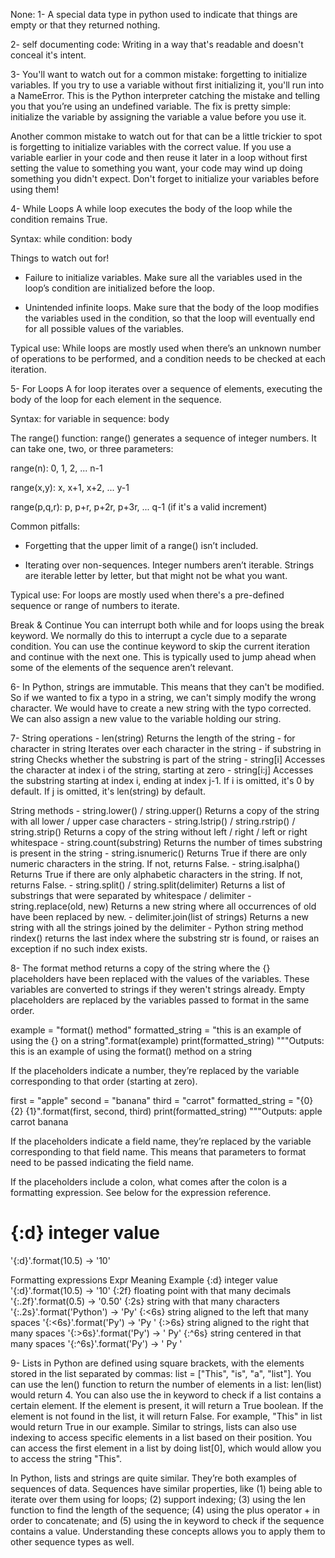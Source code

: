None: 
1- A special data type in python used to indicate that things are empty or that they returned nothing.

2- self documenting code: Writing in a way that's readable and doesn't conceal it's intent.

3- You'll want to watch out for a common mistake: forgetting to initialize variables. If you try to 
use a variable without first initializing it, you'll run into a NameError. This is the Python 
interpreter catching the mistake and telling you that you’re using an undefined variable. The 
fix is pretty simple: initialize the variable by assigning the variable a value before you use it.

Another common mistake to watch out for that can be a little trickier to spot is forgetting to 
initialize variables with the correct value. If you use a variable earlier in your code and then 
reuse it later in a loop without first setting the value to something you want, your code may wind 
up doing something you didn't expect. Don't forget to initialize your variables before using them!

4- While Loops
A while loop executes the body of the loop while the condition remains True.

Syntax:
    while condition:
        body

Things to watch out for!
- Failure to initialize variables. Make sure all the variables used in the loop’s condition  are 
    initialized before the loop.

- Unintended infinite loops. Make sure that the body of the loop modifies the variables used in the 
    condition, so that the loop will eventually end for all possible values of the variables.

 Typical use:
While loops are mostly used when there’s an unknown number of operations to be performed, and a 
condition needs to be checked at each iteration.

5- For Loops
A for loop iterates over a sequence of elements, executing the body of the loop for each element in 
the sequence.

Syntax:
    for variable in sequence:
        body

The range() function:
range() generates a sequence of integer numbers. It can take one, two, or three parameters:

range(n): 0, 1, 2, ... n-1

range(x,y): x, x+1, x+2, ... y-1

range(p,q,r): p, p+r, p+2r, p+3r, ... q-1 (if it's a valid increment)

Common pitfalls:
- Forgetting that the upper limit of a range() isn’t included.

- Iterating over non-sequences. Integer numbers aren’t iterable. Strings are iterable letter by 
    letter, but that might not be what you want.

Typical use:
For loops are mostly used when there's a pre-defined sequence or range of numbers to iterate.

Break & Continue
You can interrupt both while and for loops using the break keyword. We normally do this to interrupt a 
cycle due to a separate condition.
You can use the continue keyword to skip the current iteration and continue with the next one. This is 
typically used to jump ahead when some of the elements of the sequence aren’t relevant.

6- In Python, strings are immutable. This means that they can't be modified. So if we wanted to fix a 
typo in a string, we can't simply modify the wrong character. We would have to create a new string 
with the typo corrected. We can also assign a new value to the variable holding our string.

7- String operations
    - len(string) Returns the length of the string
    - for character in string Iterates over each character in the string
    - if substring in string Checks whether the substring is part of the string
    - string[i] Accesses the character at index i of the string, starting at zero
    - string[i:j] Accesses the substring starting at index i, ending at index j-1. If i is omitted, 
    it's 0 by default. If j is omitted, it's len(string) by default.

String methods
    - string.lower() / string.upper() Returns a copy of the string with all lower / upper case 
    characters
    - string.lstrip() / string.rstrip() / string.strip() Returns a copy of the string without 
    left / right / left or right whitespace
    - string.count(substring) Returns the number of times substring is present in the string
    - string.isnumeric() Returns True if there are only numeric characters in the string. If not, 
    returns False.
    - string.isalpha() Returns True if there are only alphabetic characters in the string. If not, 
    returns False.
    - string.split() / string.split(delimiter) Returns a list of substrings that were separated by 
    whitespace / delimiter
    - string.replace(old, new) Returns a new string where all occurrences of old have been replaced 
    by new.
    - delimiter.join(list of strings) Returns a new string with all the strings joined by the delimiter 
    - Python string method rindex() returns the last index where the substring str is found, or 
    raises an exception if no such index exists.


8- The format method returns a copy of the string where the {} placeholders have been replaced with 
the values of the variables. These variables are converted to strings if they weren't strings 
already. Empty placeholders are replaced by the variables passed to format in the same order.

example = "format() method"
formatted_string = "this is an example of using the {} on a string".format(example)
print(formatted_string)
"""Outputs:
this is an example of using the format() method on a string

If the placeholders indicate a number, they’re replaced by the variable corresponding to that order 
(starting at zero).

first = "apple"
second = "banana"
third = "carrot"
formatted_string = "{0} {2} {1}".format(first, second, third)
print(formatted_string)
"""Outputs:
apple carrot banana

If the placeholders indicate a field name, they’re replaced by the variable corresponding to that 
field name. This means that parameters to format need to be passed indicating the field name.

If the placeholders include a colon, what comes after the colon is a formatting expression. See below 
for the expression reference.

# {:d} integer value
'{:d}'.format(10.5) → '10'

Formatting expressions
Expr            Meaning                                      Example
{:d}            integer value                               '{:d}'.format(10.5) → '10'
{:2f}           floating point with that many decimals      '{:.2f}'.format(0.5) → '0.50'
{:2s}           string with that many characters            '{:.2s}'.format('Python') → 'Py'
{:<6s}          string aligned to the left that many spaces '{:<6s}'.format('Py') → 'Py    '
{:>6s}          string aligned to the right that many spaces '{:>6s}'.format('Py') → '    Py'
{:^6s}          string centered in that many spaces          '{:^6s}'.format('Py') → '  Py  '

9- Lists in Python are defined using square brackets, with the elements stored in the list separated 
by commas: list = ["This", "is", "a", "list"]. You can use the len() function to return the number of 
elements in a list: len(list) would return 4. You can also use the in keyword to check if a list 
contains a certain element. If the element is present, it will return a True boolean. If the element 
is not found in the list, it will return False. For example, "This" in list would return True in our 
example. Similar to strings, lists can also use indexing to access specific elements in a list based 
on their position. You can access the first element in a list by doing list[0], which would allow you 
to access the string "This".

In Python, lists and strings are quite similar. They’re both examples of sequences of data. Sequences 
have similar properties, like (1) being able to iterate over them using for loops; (2) support 
indexing; (3) using the len function to find the length of the sequence; (4) using the plus 
operator + in order to concatenate; and (5) using the in keyword to check if the sequence 
contains a value. Understanding these concepts allows you to apply them to other sequence types as well.




